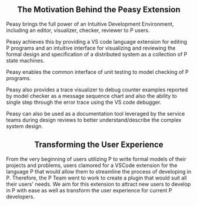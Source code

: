 <style>
  .md-typeset h1,
  .md-content__button {
    display: none;
  }
  
</style>

<div align="center">
  <h2>The Motivation Behind the Peasy Extension</h2>
</div>

Peasy brings the full power of an Intuitive Development Environment, including an editor, visualizer, checker, reviewer to P users.

Peasy achieves this by providing a VS code language extension for editing P programs and an intuitive interface for visualizing and reviewing the formal design and specification of a distributed system as a collection of P state machines.

Peasy enables the common interface of unit testing to model checking of P programs.

Peasy also provides a trace visualizer to debug counter examples reported by model checker as a message sequence chart and also the ability to single step through the error trace using the VS code debugger.

Peasy can also be used as a documentation tool leveraged by the service teams during design reviews to better understand/describe the complex system design.

<div align="center">
  <h2>Transforming the User Experience</h2>
</div>

From the very beginning of users utilizing P to write formal models of their projects and problems, users clamored for a VSCode extension for the language P that would allow them to streamline the process of developing in P. Therefore, the P Team went to work to create a plugin that would suit all their users' needs. We aim for this extension to attract new users to develop in P with ease as well as transform the user experience for current P developers.
